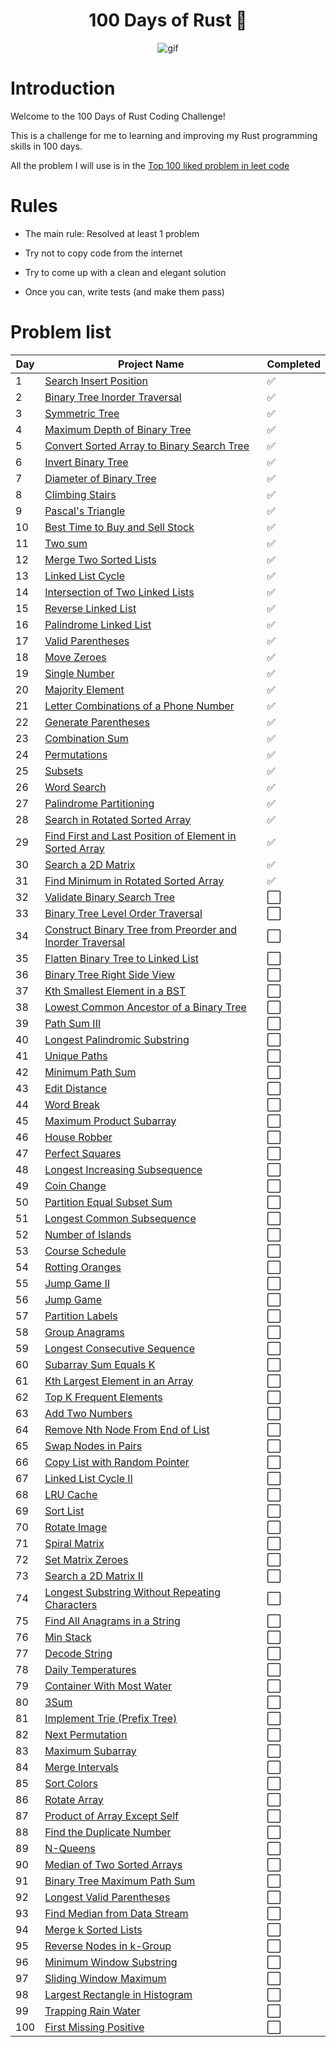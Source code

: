 <h1 align="center">100 Days of Rust 🦀 </h1>
<p align="center">
<img width="" src="https://media4.giphy.com/media/RbDKaczqWovIugyJmW/giphy.gif?cid=ecf05e4796b9znwjl0zqxljtzh2xe4yer17y5oojmj5kztep&rid=giphy.gif&ct=g" align="center" alt="gif" />
</p>

# Introduction

Welcome to the 100 Days of Rust Coding Challenge!

This is a challenge for me to learning and improving my Rust programming skills in 100 days.

All the problem I will use is in the [Top 100 liked problem in leet code](https://leetcode.com/studyplan/top-100-liked/)

# Rules

- The main rule: Resolved at least 1 problem

- Try not to copy code from the internet

- Try to come up with a clean and elegant solution

- Once you can, write tests (and make them pass)

# Problem list

| Day | Project Name                                                                                                                                                                                            | Completed            |
| --- | ------------------------------------------------------------------------------------------------------------------------------------------------------------------------------------------------------- | -------------------- |
| 1   | [Search Insert Position](https://leetcode.com/problems/search-insert-position/description/?envType=study-plan-v2&envId=top-100-liked)                                                                   | :white_check_mark: |
| 2   | [Binary Tree Inorder Traversal](https://leetcode.com/problems/binary-tree-inorder-traversal/description/?envType=study-plan-v2&envId=top-100-liked)                                                     | :white_check_mark: |
| 3   | [Symmetric Tree](https://leetcode.com/problems/symmetric-tree/description/?envType=study-plan-v2&envId=top-100-liked)                                                                                   | :white_check_mark: |
| 4   | [Maximum Depth of Binary Tree](https://leetcode.com/problems/maximum-depth-of-binary-tree/?envType=study-plan-v2&envId=top-100-liked)                                                                   | :white_check_mark: |
| 5   | [Convert Sorted Array to Binary Search Tree](https://leetcode.com/problems/convert-sorted-array-to-binary-search-tree/?envType=study-plan-v2&envId=top-100-liked)                                       | :white_check_mark: |
| 6   | [Invert Binary Tree](https://leetcode.com/problems/invert-binary-tree/?envType=study-plan-v2&envId=top-100-liked)                                                                                       | :white_check_mark: |
| 7   | [Diameter of Binary Tree](https://leetcode.com/problems/diameter-of-binary-tree/description/?envType=study-plan-v2&envId=top-100-liked)                                                                 | :white_check_mark: |
| 8   | [Climbing Stairs](https://leetcode.com/problems/climbing-stairs/?envType=study-plan-v2&envId=top-100-liked)                                                                                             | :white_check_mark: |
| 9   | [Pascal's Triangle](https://leetcode.com/problems/pascals-triangle/description/?envType=study-plan-v2&envId=top-100-liked)                                                                              | :white_check_mark: |
| 10  | [Best Time to Buy and Sell Stock](https://leetcode.com/problems/best-time-to-buy-and-sell-stock/description/?envType=study-plan-v2&envId=top-100-liked)                                                 | :white_check_mark: |
| 11  | [Two sum](https://leetcode.com/problems/two-sum/?envType=study-plan-v2&envId=top-100-liked)                                                                                                             | :white_check_mark: |
| 12  | [Merge Two Sorted Lists](https://leetcode.com/problems/merge-two-sorted-lists/?envType=study-plan-v2&envId=top-100-liked)                                                                               | :white_check_mark: |
| 13  | [Linked List Cycle](https://leetcode.com/problems/linked-list-cycle/?envType=study-plan-v2&envId=top-100-liked)                                                                                         | :white_check_mark: |
| 14  | [Intersection of Two Linked Lists](https://leetcode.com/problems/intersection-of-two-linked-lists/?envType=study-plan-v2&envId=top-100-liked)                                                           | :white_check_mark: |
| 15  | [Reverse Linked List](https://leetcode.com/problems/reverse-linked-list/description/?envType=study-plan-v2&envId=top-100-liked)                                                                         | :white_check_mark: |
| 16  | [Palindrome Linked List](https://leetcode.com/problems/palindrome-linked-list/description/?envType=study-plan-v2&envId=top-100-liked)                                                                   | :white_check_mark: |
| 17  | [Valid Parentheses](https://leetcode.com/problems/valid-parentheses/description/?envType=study-plan-v2&envId=top-100-liked)                                                                             | :white_check_mark: |
| 18  | [Move Zeroes](https://leetcode.com/problems/move-zeroes/description/?envType=study-plan-v2&envId=top-100-liked)                                                                                         | :white_check_mark: |
| 19  | [Single Number](https://leetcode.com/problems/single-number/description/?envType=study-plan-v2&envId=top-100-liked)                                                                                     | :white_check_mark: |
| 20  | [Majority Element](https://leetcode.com/problems/majority-element/description/?envType=study-plan-v2&envId=top-100-liked)                                                                               | :white_check_mark: |
| 21  | [Letter Combinations of a Phone Number](https://leetcode.com/problems/letter-combinations-of-a-phone-number/description/?envType=study-plan-v2&envId=top-100-liked)                                     | :white_check_mark: |
| 22  | [Generate Parentheses](https://leetcode.com/problems/generate-parentheses/description/?envType=study-plan-v2&envId=top-100-liked)                                                                       | :white_check_mark: |
| 23  | [Combination Sum](https://leetcode.com/problems/combination-sum/?envType=study-plan-v2&envId=top-100-liked)                                                                                             | :white_check_mark: |
| 24  | [Permutations](https://leetcode.com/problems/permutations/?envType=study-plan-v2&envId=top-100-liked)                                                                                                   | :white_check_mark: |
| 25  | [Subsets](https://leetcode.com/problems/subsets/description/?envType=study-plan-v2&envId=top-100-liked)                                                                                                 | :white_check_mark: |
| 26  | [Word Search](https://leetcode.com/problems/word-search/?envType=study-plan-v2&envId=top-100-liked)                                                                                                     | :white_check_mark: |
| 27  | [Palindrome Partitioning](https://leetcode.com/problems/palindrome-partitioning/?envType=study-plan-v2&envId=top-100-liked)                                                                             | :white_check_mark: |
| 28  | [Search in Rotated Sorted Array](https://leetcode.com/problems/search-in-rotated-sorted-array/?envType=study-plan-v2&envId=top-100-liked)                                                               | :white_check_mark: |
| 29  | [Find First and Last Position of Element in Sorted Array](https://leetcode.com/problems/find-first-and-last-position-of-element-in-sorted-array/description/?envType=study-plan-v2&envId=top-100-liked) | :white_check_mark: |
| 30  | [Search a 2D Matrix](https://leetcode.com/problems/search-a-2d-matrix/?envType=study-plan-v2&envId=top-100-liked)                                                                                       | :white_check_mark: |
| 31  | [Find Minimum in Rotated Sorted Array](https://leetcode.com/problems/find-minimum-in-rotated-sorted-array/description/?envType=study-plan-v2&envId=top-100-liked)                                       | :white_check_mark: |
| 32  | [Validate Binary Search Tree](https://leetcode.com/problems/validate-binary-search-tree/editorial/?envType=study-plan-v2&envId=top-100-liked)                                                           | :white_large_square: |
| 33  | [Binary Tree Level Order Traversal](https://leetcode.com/problems/binary-tree-level-order-traversal/?envType=study-plan-v2&envId=top-100-liked)                                                         | :white_large_square: |
| 34  | [Construct Binary Tree from Preorder and Inorder Traversal](https://leetcode.com/problems/construct-binary-tree-from-preorder-and-inorder-traversal/?envType=study-plan-v2&envId=top-100-liked)         | :white_large_square: |
| 35  | [Flatten Binary Tree to Linked List](https://leetcode.com/problems/flatten-binary-tree-to-linked-list/?envType=study-plan-v2&envId=top-100-liked)                                                       | :white_large_square: |
| 36  | [Binary Tree Right Side View](https://leetcode.com/problems/binary-tree-right-side-view/?envType=study-plan-v2&envId=top-100-liked)                                                                     | :white_large_square: |
| 37  | [Kth Smallest Element in a BST](https://leetcode.com/problems/kth-smallest-element-in-a-bst/?envType=study-plan-v2&envId=top-100-liked)                                                                 | :white_large_square: |
| 38  | [Lowest Common Ancestor of a Binary Tree](https://leetcode.com/problems/lowest-common-ancestor-of-a-binary-tree/?envType=study-plan-v2&envId=top-100-liked)                                             | :white_large_square: |
| 39  | [Path Sum III](https://leetcode.com/problems/path-sum-iii/description/?envType=study-plan-v2&envId=top-100-liked)                                                                                       | :white_large_square: |
| 40  | [Longest Palindromic Substring](https://leetcode.com/problems/longest-palindromic-substring/?envType=study-plan-v2&envId=top-100-liked)                                                                 | :white_large_square: |
| 41  | [Unique Paths](https://leetcode.com/problems/unique-paths/?envType=study-plan-v2&envId=top-100-liked)                                                                                                   | :white_large_square: |
| 42  | [Minimum Path Sum](https://leetcode.com/problems/minimum-path-sum/?envType=study-plan-v2&envId=top-100-liked)                                                                                           | :white_large_square: |
| 43  | [Edit Distance](https://leetcode.com/problems/edit-distance/?envType=study-plan-v2&envId=top-100-liked)                                                                                                 | :white_large_square: |
| 44  | [Word Break](https://leetcode.com/problems/word-break/?envType=study-plan-v2&envId=top-100-liked)                                                                                                       | :white_large_square: |
| 45  | [Maximum Product Subarray](https://leetcode.com/problems/maximum-product-subarray/?envType=study-plan-v2&envId=top-100-liked)                                                                           | :white_large_square: |
| 46  | [House Robber](https://leetcode.com/problems/house-robber/?envType=study-plan-v2&envId=top-100-liked)                                                                                                   | :white_large_square: |
| 47  | [Perfect Squares](https://leetcode.com/problems/perfect-squares/description/?envType=study-plan-v2&envId=top-100-liked)                                                                                 | :white_large_square: |
| 48  | [Longest Increasing Subsequence](https://leetcode.com/problems/longest-increasing-subsequence/?envType=study-plan-v2&envId=top-100-liked)                                                               | :white_large_square: |
| 49  | [Coin Change](https://leetcode.com/problems/coin-change/?envType=study-plan-v2&envId=top-100-liked)                                                                                                     | :white_large_square: |
| 50  | [Partition Equal Subset Sum](https://leetcode.com/problems/partition-equal-subset-sum/?envType=study-plan-v2&envId=top-100-liked)                                                                       | :white_large_square: |
| 51  | [Longest Common Subsequence](https://leetcode.com/problems/longest-common-subsequence/?envType=study-plan-v2&envId=top-100-liked)                                                                       | :white_large_square: |
| 52  | [Number of Islands](https://leetcode.com/problems/number-of-islands/?envType=study-plan-v2&envId=top-100-liked)                                                                                         | :white_large_square: |
| 53  | [Course Schedule](https://leetcode.com/problems/course-schedule/?envType=study-plan-v2&envId=top-100-liked)                                                                                             | :white_large_square: |
| 54  | [Rotting Oranges](https://leetcode.com/problems/rotting-oranges/?envType=study-plan-v2&envId=top-100-liked)                                                                                             | :white_large_square: |
| 55  | [Jump Game II](https://leetcode.com/problems/jump-game-ii/description/?envType=study-plan-v2&envId=top-100-liked)                                                                                       | :white_large_square: |
| 56  | [Jump Game](https://leetcode.com/problems/jump-game/?envType=study-plan-v2&envId=top-100-liked)                                                                                                         | :white_large_square: |
| 57  | [Partition Labels](https://leetcode.com/problems/partition-labels/?envType=study-plan-v2&envId=top-100-liked)                                                                                           | :white_large_square: |
| 58  | [Group Anagrams](https://leetcode.com/problems/group-anagrams/?envType=study-plan-v2&envId=top-100-liked)                                                                                               | :white_large_square: |
| 59  | [Longest Consecutive Sequence](https://leetcode.com/problems/longest-consecutive-sequence/?envType=study-plan-v2&envId=top-100-liked)                                                                   | :white_large_square: |
| 60  | [Subarray Sum Equals K](https://leetcode.com/problems/subarray-sum-equals-k/?envType=study-plan-v2&envId=top-100-liked)                                                                                 | :white_large_square: |
| 61  | [Kth Largest Element in an Array](https://leetcode.com/problems/kth-largest-element-in-an-array/?envType=study-plan-v2&envId=top-100-liked)                                                             | :white_large_square: |
| 62  | [Top K Frequent Elements](https://leetcode.com/problems/top-k-frequent-elements/description/?envType=study-plan-v2&envId=top-100-liked)                                                                 | :white_large_square: |
| 63  | [Add Two Numbers](https://leetcode.com/problems/add-two-numbers/description/?envType=study-plan-v2&envId=top-100-liked)                                                                                 | :white_large_square: |
| 64  | [Remove Nth Node From End of List](https://leetcode.com/problems/remove-nth-node-from-end-of-list/?envType=study-plan-v2&envId=top-100-liked)                                                           | :white_large_square: |
| 65  | [Swap Nodes in Pairs](https://leetcode.com/problems/swap-nodes-in-pairs/editorial/?envType=study-plan-v2&envId=top-100-liked)                                                                           | :white_large_square: |
| 66  | [Copy List with Random Pointer](https://leetcode.com/problems/copy-list-with-random-pointer/?envType=study-plan-v2&envId=top-100-liked)                                                                 | :white_large_square: |
| 67  | [Linked List Cycle II](https://leetcode.com/problems/linked-list-cycle-ii/?envType=study-plan-v2&envId=top-100-liked)                                                                                   | :white_large_square: |
| 68  | [LRU Cache](https://leetcode.com/problems/lru-cache/?envType=study-plan-v2&envId=top-100-liked)                                                                                                         | :white_large_square: |
| 69  | [Sort List](https://leetcode.com/problems/sort-list/?envType=study-plan-v2&envId=top-100-liked)                                                                                                         | :white_large_square: |
| 70  | [Rotate Image](https://leetcode.com/problems/rotate-image/?envType=study-plan-v2&envId=top-100-liked)                                                                                                   | :white_large_square: |
| 71  | [Spiral Matrix](https://leetcode.com/problems/spiral-matrix/description/?envType=study-plan-v2&envId=top-100-liked)                                                                                     | :white_large_square: |
| 72  | [Set Matrix Zeroes](https://leetcode.com/problems/set-matrix-zeroes/?envType=study-plan-v2&envId=top-100-liked)                                                                                         | :white_large_square: |
| 73  | [Search a 2D Matrix II](https://leetcode.com/problems/search-a-2d-matrix-ii/?envType=study-plan-v2&envId=top-100-liked)                                                                                 | :white_large_square: |
| 74  | [Longest Substring Without Repeating Characters](https://leetcode.com/problems/longest-substring-without-repeating-characters/?envType=study-plan-v2&envId=top-100-liked)                               | :white_large_square: |
| 75  | [Find All Anagrams in a String](https://leetcode.com/problems/find-all-anagrams-in-a-string/?envType=study-plan-v2&envId=top-100-liked)                                                                 | :white_large_square: |
| 76  | [Min Stack](https://leetcode.com/problems/min-stack/?envType=study-plan-v2&envId=top-100-liked)                                                                                                         | :white_large_square: |
| 77  | [Decode String](https://leetcode.com/problems/decode-string/description/?envType=study-plan-v2&envId=top-100-liked)                                                                                     | :white_large_square: |
| 78  | [Daily Temperatures](https://leetcode.com/problems/daily-temperatures/description/?envType=study-plan-v2&envId=top-100-liked)                                                                           | :white_large_square: |
| 79  | [Container With Most Water](https://leetcode.com/problems/container-with-most-water/?envType=study-plan-v2&envId=top-100-liked)                                                                         | :white_large_square: |
| 80  | [3Sum](https://leetcode.com/problems/3sum/?envType=study-plan-v2&envId=top-100-liked)                                                                                                                   | :white_large_square: |
| 81  | [Implement Trie (Prefix Tree)](https://leetcode.com/problems/implement-trie-prefix-tree/?envType=study-plan-v2&envId=top-100-liked)                                                                     | :white_large_square: |
| 82  | [Next Permutation](https://leetcode.com/problems/next-permutation/?envType=study-plan-v2&envId=top-100-liked)                                                                                           | :white_large_square: |
| 83  | [Maximum Subarray](https://leetcode.com/problems/maximum-subarray/?envType=study-plan-v2&envId=top-100-liked)                                                                                           | :white_large_square: |
| 84  | [Merge Intervals](https://leetcode.com/problems/merge-intervals/?envType=study-plan-v2&envId=top-100-liked)                                                                                             | :white_large_square: |
| 85  | [Sort Colors](https://leetcode.com/problems/sort-colors/?envType=study-plan-v2&envId=top-100-liked)                                                                                                     | :white_large_square: |
| 86  | [Rotate Array](https://leetcode.com/problems/rotate-array/description/?envType=study-plan-v2&envId=top-100-liked)                                                                                       | :white_large_square: |
| 87  | [Product of Array Except Self](https://leetcode.com/problems/product-of-array-except-self/?envType=study-plan-v2&envId=top-100-liked)                                                                   | :white_large_square: |
| 88  | [Find the Duplicate Number](https://leetcode.com/problems/find-the-duplicate-number/?envType=study-plan-v2&envId=top-100-liked)                                                                         | :white_large_square: |
| 89  | [N-Queens](https://leetcode.com/problems/n-queens/?envType=study-plan-v2&envId=top-100-liked)                                                                                                           | :white_large_square: |
| 90  | [Median of Two Sorted Arrays](https://leetcode.com/problems/median-of-two-sorted-arrays/?envType=study-plan-v2&envId=top-100-liked)                                                                     | :white_large_square: |
| 91  | [Binary Tree Maximum Path Sum](https://leetcode.com/problems/binary-tree-maximum-path-sum/description/?envType=study-plan-v2&envId=top-100-liked)                                                       | :white_large_square: |
| 92  | [Longest Valid Parentheses](https://leetcode.com/problems/longest-valid-parentheses/?envType=study-plan-v2&envId=top-100-liked)                                                                         | :white_large_square: |
| 93  | [Find Median from Data Stream](https://leetcode.com/problems/find-median-from-data-stream/?envType=study-plan-v2&envId=top-100-liked)                                                                   | :white_large_square: |
| 94  | [Merge k Sorted Lists](https://leetcode.com/problems/merge-k-sorted-lists/?envType=study-plan-v2&envId=top-100-liked)                                                                                   | :white_large_square: |
| 95  | [Reverse Nodes in k-Group](https://leetcode.com/problems/reverse-nodes-in-k-group/?envType=study-plan-v2&envId=top-100-liked)                                                                           | :white_large_square: |
| 96  | [Minimum Window Substring](https://leetcode.com/problems/minimum-window-substring/?envType=study-plan-v2&envId=top-100-liked)                                                                           | :white_large_square: |
| 97  | [Sliding Window Maximum](https://leetcode.com/problems/sliding-window-maximum/?envType=study-plan-v2&envId=top-100-liked)                                                                               | :white_large_square: |
| 98  | [Largest Rectangle in Histogram](https://leetcode.com/problems/largest-rectangle-in-histogram/?envType=study-plan-v2&envId=top-100-liked)                                                               | :white_large_square: |
| 99  | [Trapping Rain Water](https://leetcode.com/problems/trapping-rain-water/?envType=study-plan-v2&envId=top-100-liked)                                                                                     | :white_large_square: |
| 100 | [First Missing Positive](https://leetcode.com/problems/first-missing-positive/?envType=study-plan-v2&envId=top-100-liked)                                                                               | :white_large_square: |
